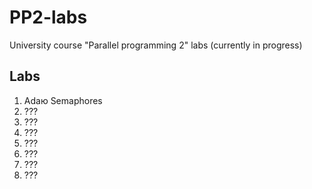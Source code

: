 # PP2-labs
University course "Parallel programming 2" labs (currently in progress)

## Labs
1. Adaю Semaphores
2. ???
3. ???
4. ???
5. ???
6. ???
7. ???
8. ???
